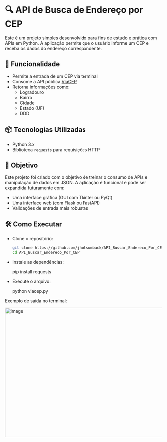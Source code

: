 # 🔍 API de Busca de Endereço por CEP

Este é um projeto simples desenvolvido para fins de estudo e prática com APIs em Python. A aplicação permite que o usuário informe um CEP e receba os dados do endereço correspondente.

## 🚀 Funcionalidade

- Permite a entrada de um CEP via terminal
- Consome a API pública [ViaCEP](https://viacep.com.br/)
- Retorna informações como:
  - Logradouro
  - Bairro
  - Cidade
  - Estado (UF)
  - DDD

## 📦 Tecnologias Utilizadas

- Python 3.x
- Biblioteca `requests` para requisições HTTP

## 📌 Objetivo

Este projeto foi criado com o objetivo de treinar o consumo de APIs e manipulação de dados em JSON. A aplicação é funcional e pode ser expandida futuramente com:

- Uma interface gráfica (GUI com Tkinter ou PyQt)
- Uma interface web (com Flask ou FastAPI)
- Validações de entrada mais robustas


## 🛠 Como Executar

- Clone o repositório:
  
   ```bash
   git clone https://github.com/jholsumback/API_Buscar_Endereco_Por_CEP.git
   cd API_Buscar_Endereco_Por_CEP

- Instale as dependências:
  
  pip install requests

- Execute o arquivo:
  
  python viacep.py



Exemplo de saída no terminal:















<img width="628" height="414" alt="image" src="https://github.com/user-attachments/assets/6bb4dda3-78b1-4bf9-927f-f6ad7691e123" />




